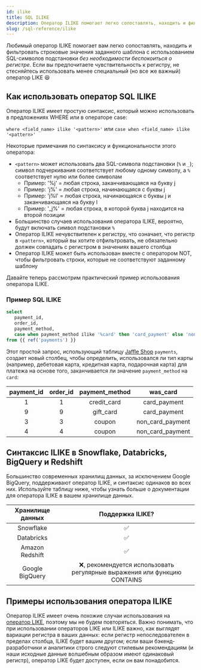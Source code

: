 ```yaml
---
id: ilike
title: SQL ILIKE
description: Оператор ILIKE помогает легко сопоставлять, находить и фильтровать нечувствительные к регистру строковые значения заданного шаблона с использованием SQL-символов подстановки.
slug: /sql-reference/ilike
---
```


<head>
    <title>Работа с оператором SQL ILIKE</title>
</head>

Любимый оператор ILIKE помогает вам легко сопоставлять, находить и фильтровать строковые значения заданного шаблона с использованием SQL-символов подстановки *без необходимости беспокоиться о регистре*. Если вы предпочитаете чувствительность к регистру, не стесняйтесь использовать менее специальный (но все же важный) оператор LIKE 😆

## Как использовать оператор SQL ILIKE

Оператор ILIKE имеет простую синтаксис, который можно использовать в предложениях WHERE или в операторе case:

`where <field_name> ilike '<pattern>'` или `case when <field_name> ilike  '<pattern>'`

Некоторые примечания по синтаксису и функциональности этого оператора:
- `<pattern>` может использовать два SQL-символа подстановки (`%` и `_`); символ подчеркивания соответствует любому одному символу, а `%` соответствует нулю или более символам
    - Пример: '%j' = любая строка, заканчивающаяся на букву j
    - Пример: 'j%' = любая строка, начинающаяся с буквы j
    - Пример: 'j%l' = любая строка, начинающаяся с буквы j и заканчивающаяся на букву l
    - Пример: '_j%' = любая строка, в которой буква j находится на второй позиции
- Большинство случаев использования оператора ILIKE, вероятно, будут включать символ подстановки `%`
- Оператор ILIKE нечувствителен к регистру, что означает, что регистр в `<pattern>`, который вы хотите отфильтровать, не обязательно должен совпадать с регистром в значениях вашего столбца
- Оператор ILIKE может быть использован вместе с оператором NOT, чтобы фильтровать строки, которые не соответствуют заданному шаблону

Давайте теперь рассмотрим практический пример использования оператора ILIKE.

### Пример SQL ILIKE

```sql
select
   payment_id,
   order_id,
   payment_method,
   case when payment_method ilike '%card' then 'card_payment' else 'non_card_payment' end as was_card
from {{ ref('payments') }}
```

Этот простой запрос, использующий таблицу [Jaffle Shop](https://github.com/dbt-labs/jaffle_shop) `payments`, создает новый столбец, чтобы определить, использовался ли тип карты (например, дебетовая карта, кредитная карта, подарочная карта) для платежа на основе того, заканчивается ли значение `payment_method` на `card`:

| **payment_id** | **order_id** | **payment_method** | **was_card** |
|:---:|:---:|:---:|:---:|
| 1 | 1 | credit_card | card_payment |
| 9 | 9 | gift_card | card_payment |
| 3 | 3 | coupon | non_card_payment |
| 4 | 4 | coupon | non_card_payment |

## Синтаксис ILIKE в Snowflake, Databricks, BigQuery и Redshift

Большинство современных хранилищ данных, за исключением Google BigQuery, поддерживают оператор ILIKE, и синтаксис одинаков во всех них. Используйте таблицу ниже, чтобы узнать больше о документации для оператора ILIKE в вашем хранилище данных.

| **Хранилище данных** | **Поддержка ILIKE?** |
|:---:|:---:|
| Snowflake | ✅ |
| Databricks | ✅ |
| Amazon Redshift | ✅ |
| Google BigQuery | ❌, рекомендуется использовать регулярные выражения или функцию CONTAINS |

## Примеры использования оператора ILIKE

Оператор ILIKE имеет очень похожие случаи использования на [оператор LIKE](/sql-reference/like), поэтому мы не будем повторяться. Важно понимать, что при использовании операторов LIKE или ILIKE важно, как выглядят вариации регистра в ваших данных: если регистр непоследователен в пределах столбца, ILIKE будет вашим другом; если ваши бэкенд-разработчики и аналитики строго следуют стилевым рекомендациям (и наши исходные данные волшебным образом имеют одинаковый регистр), оператор LIKE будет доступен, если он вам понадобится.